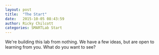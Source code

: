 ```yaml
---
layout: post
title:  "The Start"
date:   2015-10-05 08:43:59
author: Ricky Chilcott
categories: SMARTLab Start
---
```


We're building this lab from nothing. We have a few ideas, but are open to learning from you. What do you want to see?
